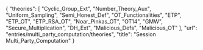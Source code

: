 {
    "theories": [
        "Cyclic_Group_Ext",
        "Number_Theory_Aux",
        "Uniform_Sampling",
        "Semi_Honest_Def",
        "OT_Functionalities",
        "ETP",
        "ETP_OT",
        "ETP_RSA_OT",
        "Noar_Pinkas_OT",
        "OT14",
        "GMW",
        "Secure_Multiplication",
        "DH_Ext",
        "Malicious_Defs",
        "Malicious_OT"
    ],
    "url": "entries/multi_party_computation/theories",
    "title": "Session Multi_Party_Computation"
}